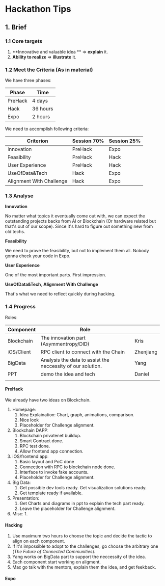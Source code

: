 # Hackathon Tips

## 1. Brief

### 1.1 Core targets

1.  **Innovative and valuable idea ** => **explain** it. 
2. **Ability to realize** => **illustrate** it.



### 1.2 Meet the Criteria (As in material)

We have three phases:

| Phase   | Time     |
| ------- | -------- |
| PreHack | 4 days   |
| Hack    | 36 hours |
| Expo    | 2 hours  |

We need to accomplish following criteria:

| Criterion                | Session 70% | Session 25% |
| ------------------------ | ----------- | ----------- |
| Innovation               | PreHack     | Expo        |
| Feasibility              | PreHack     | Hack        |
| User Experience          | PreHack     | Hack        |
| UseOfData&Tech           | Hack        | Expo        |
| Alignment With Challenge | Hack        | Expo        |



### 1.3 Analyse

**Innovation**

No matter what topics it eventually come out with, we can expect the outstanding projects backs from AI or Blockchain (Or hardware related but that's out of our scope). Since it's hard to figure out something new from old techs.

**Feasibility**

We need to prove the feasibility, but not to implement them all. Nobody gonna check your code in Expo.

**User Experience**

One of the most important parts. First impression. 

**UseOfData&Tech**, **Alignment With Challenge**

That's what we need to reflect quickly during hacking.



### 1.4 Progress

Roles:

| Component  | Role                                                        |           |
| ---------- | ----------------------------------------------------------- | --------- |
| Blockchain | The innovation part (Asymmentropy/DID)                      | Kris      |
| iOS/Client | RPC client to connect with the Chain                        | Zhenjiang |
| BigData    | Analysis the data to assist the neccessity of our solution. | Yang      |
| PPT        | demo the idea and tech                                      | Daniel    |
|            |                                                             |           |



#### PreHack

We already have two ideas on Blockchain. 

1. Homepage:
   1. Idea Explaination: Chart, graph, animations, comparison. 
   2. Nice look
   3. Placeholder for Challenge alignment.
2. Blockchain DAPP:
   1. Blockchain privatenet buildup. 
   2. Smart Contract done. 
   3. RPC test done.
   4. Allow frontend app connection.
3. iOS/frontend app:
   1. Basic layout and PoC done
   2. Connection with RPC to blockchain node done.
   3. Interface to invoke fake accounts.
   4. Placeholder for Challenge alignment.
4. Big Data:
   1. Get possible dev tools ready. Get visualization solutions ready.
   2. Get template ready if available. 
5. Presentation:
   1. Get Charts and diagrams in ppt to explain the tech part ready.
   2. Leave the placeholder for Challenge alignment.
6. Misc:
   1. 



#### Hacking

1. Use maximum two hours to choose the topic and decide the tactic to align on each component.
2. If it's impossible to adopt to the challenges, go choose the arbitrary one (*The Future of Connected Communities*). 
3. Yang works on BigData part to support the neccessity of the idea.  
4. Each component start working on aligment. 
5. Max go talk with the mentors, explain them the idea, and get feekback.



#### Expo

